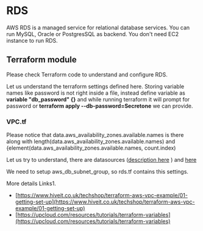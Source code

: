 # RDS

AWS RDS is a managed service for relational database services. You can run MySQL, Oracle or PostgresSQL as backend. You don't need EC2 instance to run RDS.

## Terraform module

Please check Terraform code to understand and configure RDS.

Let us understand the terraform settings defined here.
Storing variable names like password is not right inside a file, instead define variable as
**variable "db_password" {}** and while running terraform it will prompt for password or
**terraform apply --db-password=Secretone** we can provide.

### VPC.tf
Please notice that data.aws_availability_zones.available.names is there along with length(data.aws_availability_zones.available.names) and {element(data.aws_availability_zones.available.names, count.index)

Let us try to understand, there are datasources ([description here](https://developer.hashicorp.com/terraform/tutorials/configuration-language/data-sources) )
and [here](https://registry.terraform.io/providers/hashicorp/aws/latest/docs/data-sources/availability_zones.html)

We need to setup aws_db_subnet_group, so rds.tf contains this settings.

More details
Links1.

 - [https://www.hiveit.co.uk/techshop/terraform-aws-vpc-example/01-getting-set-up](https://www.hiveit.co.uk/techshop/terraform-aws-vpc-example/01-getting-set-up)
 - [https://upcloud.com/resources/tutorials/terraform-variables](https://upcloud.com/resources/tutorials/terraform-variables)
